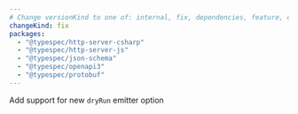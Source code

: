 ```yaml
---
# Change versionKind to one of: internal, fix, dependencies, feature, deprecation, breaking
changeKind: fix
packages:
  - "@typespec/http-server-csharp"
  - "@typespec/http-server-js"
  - "@typespec/json-schema"
  - "@typespec/openapi3"
  - "@typespec/protobuf"
---
```


Add support for new `dryRun` emitter option
